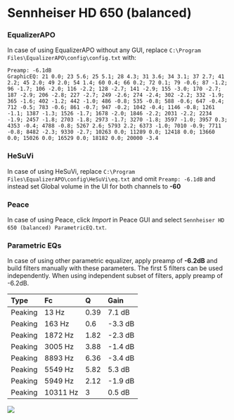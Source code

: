 # Sennheiser HD 650 (balanced)

### EqualizerAPO
In case of using EqualizerAPO without any GUI, replace `C:\Program Files\EqualizerAPO\config\config.txt`
with:
```
Preamp: -6.1dB
GraphicEQ: 21 0.0; 23 5.6; 25 5.1; 28 4.3; 31 3.6; 34 3.1; 37 2.7; 41 2.2; 45 2.0; 49 2.0; 54 1.4; 60 0.4; 66 0.2; 72 0.1; 79 -0.6; 87 -1.2; 96 -1.7; 106 -2.0; 116 -2.2; 128 -2.7; 141 -2.9; 155 -3.0; 170 -2.7; 187 -2.9; 206 -2.8; 227 -2.7; 249 -2.6; 274 -2.4; 302 -2.2; 332 -1.9; 365 -1.6; 402 -1.2; 442 -1.0; 486 -0.8; 535 -0.8; 588 -0.6; 647 -0.4; 712 -0.5; 783 -0.6; 861 -0.7; 947 -0.2; 1042 -0.4; 1146 -0.8; 1261 -1.1; 1387 -1.3; 1526 -1.7; 1678 -2.0; 1846 -2.2; 2031 -2.2; 2234 -1.9; 2457 -1.8; 2703 -1.8; 2973 -1.7; 3270 -1.8; 3597 -1.0; 3957 0.3; 4353 -0.4; 4788 -0.8; 5267 2.6; 5793 2.2; 6373 -1.0; 7010 -0.9; 7711 -0.8; 8482 -2.3; 9330 -2.7; 10263 0.0; 11289 0.0; 12418 0.0; 13660 0.0; 15026 0.0; 16529 0.0; 18182 0.0; 20000 -3.4
```

### HeSuVi
In case of using HeSuVi, replace `C:\Program Files\EqualizerAPO\config\HeSuVi\eq.txt` and omit `Preamp:
-6.1dB` and instead set Global volume in the UI for both channels to **-60**

### Peace
In case of using Peace, click *Import* in Peace GUI and select `Sennheiser HD 650 (balanced) ParametricEQ.txt`.

### Parametric EQs
In case of using other parametric equalizer, apply preamp of **-6.2dB** and build filters manually
with these parameters. The first 5 filters can be used independently.
When using independent subset of filters, apply preamp of -6.2dB.

| Type    | Fc       |    Q | Gain    |
|:--------|:---------|:-----|:--------|
| Peaking | 13 Hz    | 0.39 | 7.1 dB  |
| Peaking | 163 Hz   | 0.6  | -3.3 dB |
| Peaking | 1872 Hz  | 1.82 | -2.3 dB |
| Peaking | 3005 Hz  | 3.88 | -1.4 dB |
| Peaking | 8893 Hz  | 6.36 | -3.4 dB |
| Peaking | 5549 Hz  | 5.82 | 5.3 dB  |
| Peaking | 5949 Hz  | 2.12 | -1.9 dB |
| Peaking | 10311 Hz | 3    | 0.5 dB  |

![](https://raw.githubusercontent.com/jaakkopasanen/AutoEq/master/results/headphonecom/sbaf-serious/Sennheiser%20HD%20650%20(balanced)/Sennheiser%20HD%20650%20(balanced).png)